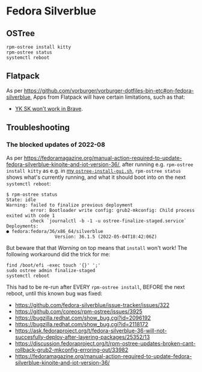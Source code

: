 # Fedora Silverblue

## OSTree

    rpm-ostree install kitty
    rpm-ostree status
    systemctl reboot


## Flatpack

As per https://github.com/vorburger/vorburger-dotfiles-bin-etc#on-fedora-silverblue,
Apps from Flatpack will have certain limitations, such as that:

* [YK SK won't work in Brave](https://github.com/flathub/com.brave.Browser/issues/126).


## Troubleshooting

### The blocked updates of 2022-08

As per https://fedoramagazine.org/manual-action-required-to-update-fedora-silverblue-kinoite-and-iot-version-36/,
after running e.g. `rpm-ostree install kitty`
as e.g. in [my `ostree-install-gui.sh`](https://github.com/vorburger/vorburger-dotfiles-bin-etc/blob/master/ostree-install-gui.sh),
`rpm-ostree status` shows what's currently running, and what it should boot into on the next `systemctl reboot`:

    $ rpm-ostree status
    State: idle
    Warning: failed to finalize previous deployment
             error: Bootloader write config: grub2-mkconfig: Child process exited with code 1
             check `journalctl -b -1 -u ostree-finalize-staged.service`
    Deployments:
    ● fedora:fedora/36/x86_64/silverblue
                      Version: 36.1.5 (2022-05-04T18:42:06Z)

But beware that that _Warning_ on top means that `install` won't work!  The following workaround did the trick for me:

    find /boot/efi -exec touch '{}' ';'
    sudo ostree admin finalize-staged
    systemctl reboot

This had to be re-run after EVERY `rpm-ostree install`, BEFORE the next reboot, until this known bug was fixed:

* https://github.com/fedora-silverblue/issue-tracker/issues/322
* https://github.com/coreos/rpm-ostree/issues/3925
* https://bugzilla.redhat.com/show_bug.cgi?id=2096192
* https://bugzilla.redhat.com/show_bug.cgi?id=2118172
* https://ask.fedoraproject.org/t/fedora-silverblue-36-will-not-succesfully-deploy-after-layering-packages/25352/13
* https://discussion.fedoraproject.org/t/rpm-ostree-updates-broken-cant-rollback-grub2-mkconfig-erroring-out/33982
* https://fedoramagazine.org/manual-action-required-to-update-fedora-silverblue-kinoite-and-iot-version-36/

